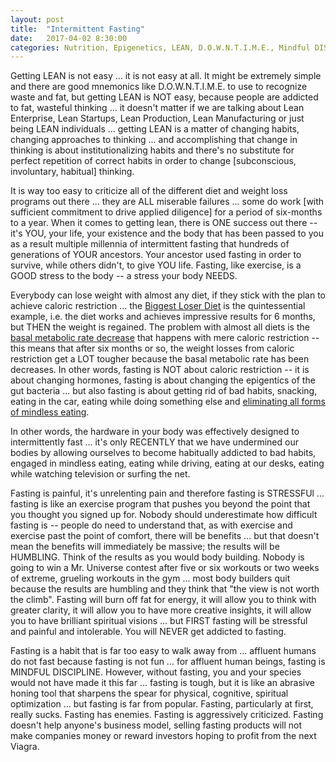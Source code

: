```yaml
---
layout: post
title:  "Intermittent Fasting"
date:   2017-04-02 8:30:00
categories: Nutrition, Epigenetics, LEAN, D.O.W.N.T.I.M.E., Mindful DISCIPLINE
---
```


Getting LEAN is not easy ... it is not easy at all. It might be extremely simple and there are good mnemonics like D.O.W.N.T.I.M.E. to use to recognize waste and fat, but getting LEAN is NOT easy, because people are addicted to fat, wasteful thinking ... it doesn't matter if we are talking about Lean Enterprise, Lean Startups, Lean Production, Lean Manufacturing or just being LEAN individuals ... getting LEAN is a matter of changing habits, changing approaches to thinking ... and accomplishing that change in thinking is about institutionalizing habits and there's no substitute for perfect repetition of correct habits in order to change [subconscious, involuntary, habitual] thinking.

It is way too easy to criticize all of the different diet and weight loss programs out there ... they are ALL miserable failures ... some do work [with sufficient commitment to drive applied diligence] for a period of six-months to a year.  When it comes to getting lean, there is ONE success out there -- it's YOU, your life, your existence and the body that has been passed to you as a result multiple millennia of intermittent fasting that hundreds of generations of YOUR ancestors.  Your ancestor used fasting in order to survive, while others didn't, to give YOU life.  Fasting, like exercise, is a GOOD stress to the body -- a stress your body NEEDS.  


Everybody can lose weight with almost any diet, if they stick with the plan to achieve caloric restriction ... the [Biggest Loser Diet](https://www.amazon.com/Biggest-Loser-Bootcamp-Get-Real-Get-Results/dp/084874554X) is the quintessential example, i.e. the diet works and achieves impressive results for 6 months, but THEN the weight is regained.  The problem with almost all diets is the [basal metabolic rate decrease](https://youtu.be/v9Aw0P7GjHE?t=43m16s) that happens with mere caloric restriction -- this means that after six months or so, the weight losses from caloric restriction get a LOT tougher because the basal metabolic rate has been decreases. In other words, fasting is NOT about caloric restriction -- it is about changing hormones, fasting is about changing the epigentics of the gut bacteria ... but also fasting is about getting rid of bad habits, snacking, eating in the car, eating while doing something else and [eliminating all forms of mindless eating](https://youtu.be/v9Aw0P7GjHE?t=50m19s).

In other words, the hardware in your body was effectively designed to intermittently fast ... it's only RECENTLY that we have undermined our bodies by allowing ourselves to become habitually addicted to bad habits, engaged in mindless eating, eating while driving, eating at our desks, eating while watching television or surfing the net.  

Fasting is painful, it's unrelenting pain and therefore fasting is STRESSFUl ... fasting is like an exercise program that pushes you beyond the point that you thought you signed up for. Nobody should underestimate how difficult fasting is -- people do need to understand that, as with exercise and exercise past the point of comfort, there will be benefits ... but that doesn't mean the benefits will immediately be massive; the results will be HUMBLING.  Think of the results as you would body building. Nobody is going to win a Mr. Universe contest after five or six workouts or two weeks of extreme, grueling workouts in the gym ... most body builders quit because the results are humbling and they think that "the view is not worth the climb". Fasting will burn off fat for energy, it will allow you to think with greater clarity, it will allow you to have more creative insights, it will allow you to have brilliant spiritual visions ... but FIRST fasting will be stressful and painful and intolerable.  You will NEVER get addicted to fasting.  

Fasting is a habit that is far too easy to walk away from ... affluent humans do not fast because fasting is not fun ... for affluent human beings, fasting is MINDFUL DISCIPLINE.  However, without fasting, you and your species would not have made it this far ... fasting is tough, but it is like an abrasive honing tool that sharpens the spear for physical, cognitive, spiritual optimization ... but fasting is far from popular. Fasting, particularly at first, really sucks. Fasting has enemies. Fasting is aggressively criticized. Fasting doesn't help anyone's business model, selling fasting products will not make companies money or reward investors hoping to profit from the next Viagra.
